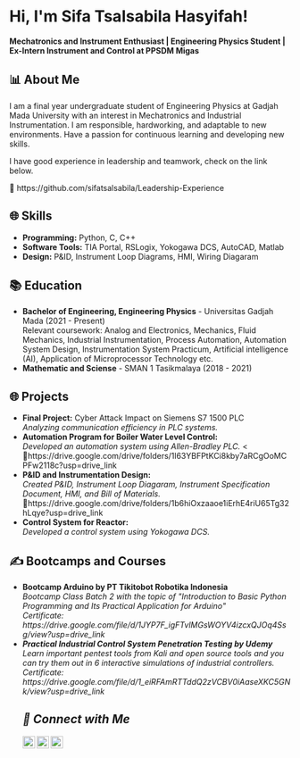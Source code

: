 <h1>Hi, I'm Sifa Tsalsabila Hasyifah!</h1>
<p><strong>Mechatronics and Instrument Enthusiast | Engineering Physics Student | Ex-Intern Instrument and Control at PPSDM Migas</strong></p>

<h2>📊 About Me</h2>
<p>I am a final year undergraduate student of Engineering Physics at Gadjah Mada University with an interest in Mechatronics and Industrial Instrumentation. I am responsible, hardworking, and adaptable to new environments. Have a passion for continuous learning and developing new skills.</p>

</p> I have good experience in leadership and teamwork, check on the link below. </p> 🔗 https://github.com/sifatsalsabila/Leadership-Experience

<h2>🌐 Skills</h2>
<ul>
  <li><strong>Programming:</strong> Python, C, C++</li>
  <li><strong>Software Tools:</strong> TIA Portal, RSLogix, Yokogawa DCS, AutoCAD, Matlab</li>
  <li><strong>Design:</strong> P&ID, Instrument Loop Diagrams, HMI, Wiring Diagaram</li>
</ul>

<h2>📚 Education</h2>
<ul>
  <li><strong>Bachelor of Engineering, Engineering Physics</strong> - Universitas Gadjah Mada (2021 - Present)<br/>
      Relevant coursework:  Analog and Electronics, Mechanics, Fluid Mechanics, Industrial Instrumentation, Process Automation, Automation System Design, Instrumentation System Practicum, Artificial intelligence (AI), Application of Microprocessor Technology etc.
  </li>
  <li><strong>Mathematic and Sciense</strong> - SMAN 1 Tasikmalaya (2018 - 2021)<br/>
  </li>
</ul>

<h2>🌐 Projects</h2>
<ul>
  <li><strong>Final Project:</strong> Cyber Attack Impact on Siemens S7 1500 PLC<br/>
      <em>Analyzing communication efficiency in PLC systems.</em>
  </li>
  <li><strong>Automation Program for Boiler Water Level Control:</strong><br/>
      <em>Developed an automation system using Allen-Bradley PLC.</em> <<br/> 🔗https://drive.google.com/drive/folders/1l63YBFPtKCi8kby7aRCgOoMCPFw2118c?usp=drive_link
  </li>
  <li><strong>P&ID and Instrumentation Design:</strong><br/>
      <em>Created P&ID, Instrument Loop Diagaram, Instrument Specification Document, HMI, and Bill of Materials.</em> <br/> 🔗https://drive.google.com/drive/folders/1b6hiOxzaaoe1iErhE4riU65Tg32hLqye?usp=drive_link
  </li>
  <li><strong>Control System for Reactor:</strong><br/>
    <em>Developed a control system using Yokogawa DCS.</em>
  </li>
</ul>

<h2>✍ Bootcamps and Courses </h2>
<ul>
  <li><strong>Bootcamp Arduino by PT Tikitobot Robotika Indonesia</strong><br/>
      <em> Bootcamp Class Batch 2 with the topic of "Introduction to Basic Python Programming and Its Practical Application for Arduino" <br/> Certificate: https://drive.google.com/file/d/1JYP7F_igFTvlMGsWOYV4izcxQJOq4Ssg/view?usp=drive_link
        
  </li>
  <li><strong>Practical Industrial Control System Penetration Testing by Udemy</strong><br/>
      <em>Learn important pentest tools from Kali and open source tools and you can try them out in 6 interactive simulations of industrial controllers.</em> <br/> Certificate: https://drive.google.com/file/d/1_eiRFAmRTTddQ2zVCBV0iAaseXKC5GNk/view?usp=drive_link
  </li>
  
<h2>📢 Connect with Me</h2>
<p>
  <a href="https://mail.google.com/mail/?view=cm&fs=1&to=sifa.tsalsabila.hasyifah@mail.ugm.ac.id" target="_blank">
    <img align="left" alt="SifaTsalsabila | Gmail" width="22px" src="https://cdn.jsdelivr.net/npm/simple-icons@v3/icons/gmail.svg" />
  </a>
  <a href="https://linkedin.com/in/sifa-tsalsabila-hasyifah" target="_blank">
    <img align="left" alt="SifaTsalsabila | LinkedIn" width="22px" src="https://cdn.jsdelivr.net/npm/simple-icons@v3/icons/linkedin.svg" />
  </a>
  <a href="https://github.com/sifatsalsabila" target="_blank">
    <img align="left" alt="SifaTsalsabila | GitHub" width="22px" src="https://cdn.jsdelivr.net/npm/simple-icons@v3/icons/github.svg" />
  </a>
</p>
<br />

